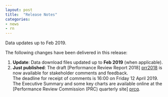 ```yaml
---
layout: post
title:  "Release Notes"
categories:
- news
- rn
---
```


Data updates up to Feb 2019.

The following changes have been delivered in this release:

1. **Update**: Data download files updated up to **Feb 2019** (when applicable).
1. **Just published**: The draft [Performance Review Report 2018] [prr2018] is now available for stakeholder comments and feedback.
    <br>The deadline for receipt of comments is 16:00 on Friday 12 April 2019.<br> 
     The Executive Summary and some key charts are available online at the [Performance Review Commission (PRC) quarterly site] [prcq].



[prcq]: <{{ "/prcq/" | prepend: site.baseurl | prepend: site.url }}> "PRC Quarterly"
[prr2018]: <https://www.eurocontrol.int/publications/performance-review-report-prr-2018-consultation> "draft Final PRR 2018"